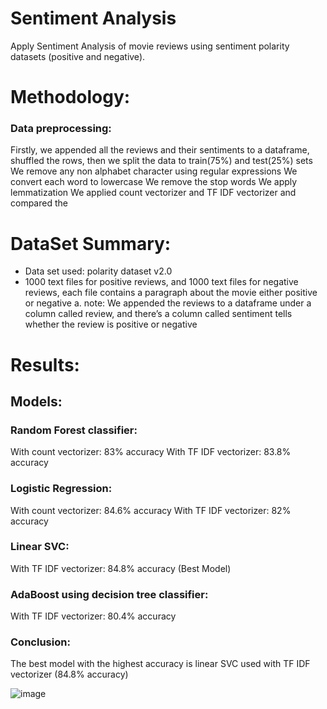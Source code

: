 # Sentiment Analysis
Apply Sentiment Analysis of movie reviews using sentiment polarity datasets (positive and negative).
# Methodology:
### Data preprocessing:
Firstly, we appended all the reviews and their sentiments to a dataframe, shuffled the rows, then we split the data to train(75%) and test(25%) sets We remove any non alphabet character using regular expressions We convert each word to lowercase We remove the stop words We apply lemmatization We applied count vectorizer and TF IDF vectorizer and compared the
# DataSet Summary:
- Data set used: polarity dataset v2.0
- 1000 text files for positive reviews, and 1000 text files for negative reviews, each file contains a paragraph about the movie either positive or negative a. note: We appended the reviews to a dataframe under a column called review, and there’s a column called sentiment tells whether the review is positive or negative
# Results:
## Models:
### Random Forest classifier:
With count vectorizer: 83% accuracy With TF IDF vectorizer: 83.8% accuracy

### Logistic Regression:
With count vectorizer: 84.6% accuracy With TF IDF vectorizer: 82% accuracy

### Linear SVC:
With TF IDF vectorizer: 84.8% accuracy (Best Model)

### AdaBoost using decision tree classifier:
With TF IDF vectorizer: 80.4% accuracy

### Conclusion: 
The best model with the highest accuracy is linear SVC used with TF IDF vectorizer (84.8% accuracy)

![image](https://user-images.githubusercontent.com/86886005/191833426-48fcdcc8-356c-499e-a1a1-897a4486ff68.png)


